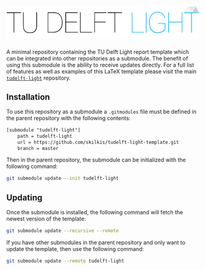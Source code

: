 # ![LightLogo](./images/header_logo.svg)

A minimal repository containing the TU Delft Light report template which can be
integrated into other repositories as a submodule. The benefit of using this
submodule is the ability to receive updates directly. For a full list of
features as well as examples of this LaTeX template please visit the main
[`tudelft-light`](https://github.com/skilkis/tudelft-light) repository.

## Installation

To use this repository as a submodule a `.gitmodules` file must be defined in
the parent repository with the following contents:

```gitconfig
[submodule "tudelft-light"]
    path = tudelft-light
    url = https://github.com/skilkis/tudelft-light-template.git
    branch = master
```

Then in the parent repository, the submodule can be initialized with the
following command:

```bash
git submodule update --init tudelft-light
```

## Updating

Once the submodule is installed, the following command will fetch the
newest version of the template:

```bash
git submodule update --recursive --remote
```

If you have other submodules in the parent repository and only want to update
the template, then use the following command:

```bash
git submodule update --remote tudelft-light
```
